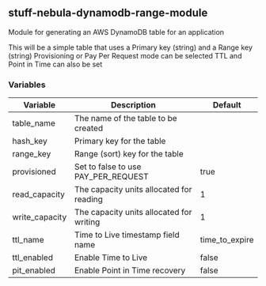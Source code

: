 ## stuff-nebula-dynamodb-range-module
Module for generating an AWS DynamoDB table for an application

This will be a simple table that uses a Primary key (string) and a Range key (string)
Provisioning or Pay Per Request mode can be selected
TTL and Point in Time can also be set

### Variables ###

Variable | Description | Default
---------------|--------------------------------------------------------|---------------
table_name| The name of the table to be created |
hash_key | Primary key for the table |
range_key | Range (sort) key for the table |
provisioned | Set to false to use PAY_PER_REQUEST | true
read_capacity | The capacity units allocated for reading | 1
write_capacity | The capacity units allocated for writing | 1
ttl_name | Time to Live timestamp field name | time_to_expire
ttl_enabled | Enable Time to Live | false
pit_enabled | Enable Point in Time recovery | false

